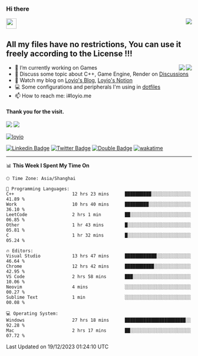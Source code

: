 <h3 align="left">Hi there</h3>
<img src='https://em-content.zobj.net/source/animated-noto-color-emoji/356/waving-hand_light-skin-tone_1f44b-1f3fb_1f3fb.gif' width='28' />
<a align="right" href="https://github.com/loyio/loyio/blob/master/STAR/README.md"><img align="right" src="https://img.shields.io/badge/LOYIO-STAR-green" /></a>

## All my files have no restrictions, You can use it freely according to the License !!!

<a href="https://github.com/loyio#gh-light-mode-only">
     <img align="right"  src="https://loy-readme.vercel.app/api/top-langs/?username=loyio&langs_count=6&hide=css,html,jupyter%20notebook" />
</a>

<a href="https://github.com/loyio#gh-dark-mode-only">
  <img align="right"  src="https://loy-readme.vercel.app/api/top-langs/?username=loyio&langs_count=6&theme=slateorange&hide=css,html,jupyter%20notebook" />
</a>



- 🔭 I’m currently working on Games
- 💬 Discuss some topic about C++, Game Engine, Render on [Discussions](https://github.com/loyio/loyio/discussions)
- 📔 Watch my blog on [Loyio's Blog](https://loyio.me), [Loyio's Notion](https://loyio.notion.site/loyio/Loyio-s-Dashboard-2f56bd29222a445ea9d9e8802a1ac83b)
- 💻 Some configurations and peripherals I'm using in [dotfiles](https://github.com/loyio/dotfiles)
- 📫 How to reach me: i#loyio.me


#### Thank you for the visit.
<img src="http://profile-counter.glitch.me/loyio/count.svg" />

<img src="https://loy-readme.vercel.app/api?username=loyio&show_icons=true&hide=stars&include_all_commits=true&hide_title=true&theme=slateorange" />

     

[![loyio](https://github-profile-trophy.vercel.app/?username=loyio&theme=onedark&column=4)](https://github.com/loyio)

[![Linkedin Badge](https://img.shields.io/badge/-@loyio-0077b5?style=flat-square&logo=Linkedin&logoColor=white&labelColor=0077b5&link=https://www.linkedin.com/in/loyio-hex-363172158/)](https://www.linkedin.com/in/loyio-hex-363172158/)
[![Twitter Badge](https://img.shields.io/badge/-@loyiome-000000?style=flat-square&labelColor=000000&logo=x&logoColor=white&link=https://twitter.com/loyiome)](https://twitter.com/loyiome)
[![Double Badge](https://img.shields.io/badge/@loyio-007722?style=flat&logo=Douban&logoColor=white)](https://www.douban.com/people/susmote)
[![wakatime](https://wakatime.com/badge/user/c0ddc104-5a20-41d1-ab9a-c4d9ea20a4d9.svg)](https://wakatime.com/@c0ddc104-5a20-41d1-ab9a-c4d9ea20a4d9)

-------
<!--START_SECTION:waka-->
📊 **This Week I Spent My Time On** 

```text
🕑︎ Time Zone: Asia/Shanghai

💬 Programming Languages: 
C++                      12 hrs 23 mins      ██████████░░░░░░░░░░░░░░░   41.89 % 
Work                     10 hrs 40 mins      █████████░░░░░░░░░░░░░░░░   36.10 % 
LeetCode                 2 hrs 1 min         ██░░░░░░░░░░░░░░░░░░░░░░░   06.85 % 
Other                    1 hr 43 mins        █░░░░░░░░░░░░░░░░░░░░░░░░   05.81 % 
C                        1 hr 32 mins        █░░░░░░░░░░░░░░░░░░░░░░░░   05.24 % 

🔥 Editors: 
Visual Studio            13 hrs 47 mins      ████████████░░░░░░░░░░░░░   46.64 % 
Chrome                   12 hrs 42 mins      ███████████░░░░░░░░░░░░░░   42.95 % 
VS Code                  2 hrs 58 mins       ███░░░░░░░░░░░░░░░░░░░░░░   10.06 % 
Neovim                   4 mins              ░░░░░░░░░░░░░░░░░░░░░░░░░   00.27 % 
Sublime Text             1 min               ░░░░░░░░░░░░░░░░░░░░░░░░░   00.08 % 

💻 Operating System: 
Windows                  27 hrs 18 mins      ███████████████████████░░   92.28 % 
Mac                      2 hrs 17 mins       ██░░░░░░░░░░░░░░░░░░░░░░░   07.72 % 
```


 Last Updated on 19/12/2023 01:24:10 UTC
<!--END_SECTION:waka-->
